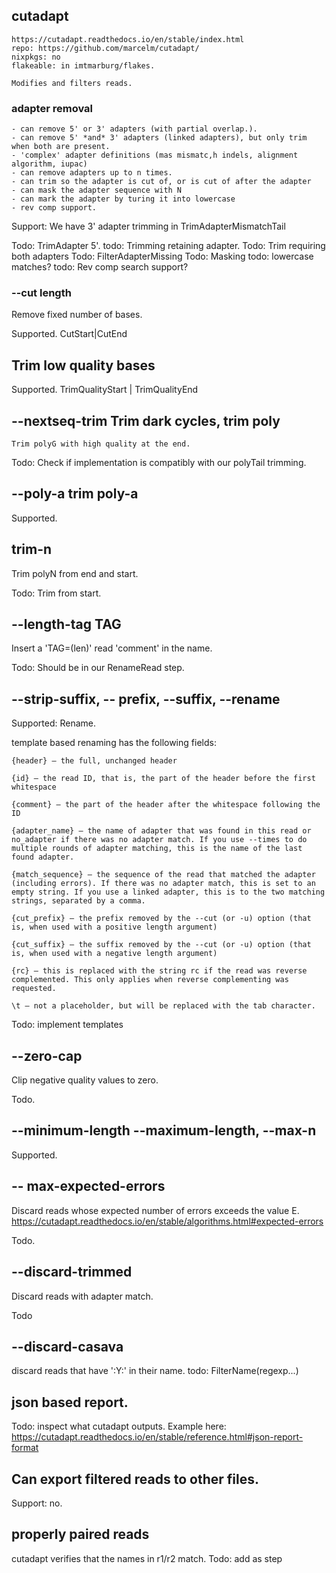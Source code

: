 ## cutadapt
    https://cutadapt.readthedocs.io/en/stable/index.html
    repo: https://github.com/marcelm/cutadapt/
    nixpkgs: no
    flakeable: in imtmarburg/flakes.

    Modifies and filters reads.

### adapter removal

    - can remove 5' or 3' adapters (with partial overlap.).
    - can remove 5' *and* 3' adapters (linked adapters), but only trim when both are present.
    - 'complex' adapter definitions (mas mismatc,h indels, alignment algorithm, iupac)
    - can remove adapters up to n times.
    - can trim so the adapter is cut of, or is cut of after the adapter
    - can mask the adapter sequence with N
    - can mark the adapter by turing it into lowercase
    - rev comp support.

Support: We have 3' adapter trimming in TrimAdapterMismatchTail

Todo: TrimAdapter 5'. 
todo: Trimming retaining adapter.
Todo: Trim requiring both adapters
Todo: FilterAdapterMissing
Todo: Masking
todo: lowercase matches?
todo: Rev comp search support?


### --cut length

Remove fixed number of bases.

Supported. CutStart|CutEnd

## Trim low quality bases

Supported. TrimQualityStart | TrimQualityEnd

## --nextseq-trim Trim dark cycles, trim poly
    Trim polyG with high quality at the end.

Todo: Check if implementation is compatibly with our polyTail trimming.

## --poly-a trim poly-a
Supported.

## trim-n 
Trim polyN from end and start.

Todo: Trim from start.

## --length-tag TAG

Insert a 'TAG=(len)' read 'comment' in the name.

Todo: Should be in our RenameRead step.

## --strip-suffix, -- prefix, --suffix, --rename

Supported: Rename.

template based renaming has the following fields:


    {header} – the full, unchanged header

    {id} – the read ID, that is, the part of the header before the first whitespace

    {comment} – the part of the header after the whitespace following the ID

    {adapter_name} – the name of adapter that was found in this read or no_adapter if there was no adapter match. If you use --times to do multiple rounds of adapter matching, this is the name of the last found adapter.

    {match_sequence} – the sequence of the read that matched the adapter (including errors). If there was no adapter match, this is set to an empty string. If you use a linked adapter, this is to the two matching strings, separated by a comma.

    {cut_prefix} – the prefix removed by the --cut (or -u) option (that is, when used with a positive length argument)

    {cut_suffix} – the suffix removed by the --cut (or -u) option (that is, when used with a negative length argument)

    {rc} – this is replaced with the string rc if the read was reverse complemented. This only applies when reverse complementing was requested.

    \t – not a placeholder, but will be replaced with the tab character.


Todo:  implement templates

##  --zero-cap

Clip negative quality values to zero.

Todo.

## --minimum-length --maximum-length, --max-n

Supported.

## -- max-expected-errors 
Discard reads whose expected number of errors exceeds the value E.
https://cutadapt.readthedocs.io/en/stable/algorithms.html#expected-errors

Todo.

## --discard-trimmed
Discard reads with adapter match.

Todo

## --discard-casava
discard reads that have ':Y:' in their name.
todo: FilterName(regexp...)


## json based report.
Todo: inspect what cutadapt outputs.
Example here:
https://cutadapt.readthedocs.io/en/stable/reference.html#json-report-format

## Can export filtered reads to other files.

Support: no.

## properly paired reads

cutadapt verifies that the names in r1/r2 match.
Todo: add as step


